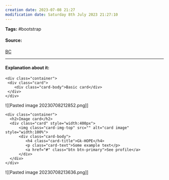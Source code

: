 ```yaml
---
creation date: 2023-07-08 21:27
modification date: Saturday 8th July 2023 21:27:10
---
```


**Tags:** #bootstrap 

#### Source:
[BC](https://www.w3schools.com/bootstrap4/bootstrap_cards.asp)

--------------------------------------

#### Explanation about it:


```
<div class="container">
 <div class="card">
    <div class="card-body">Basic card</div>
 </div>
</div>
```

![[Pasted image 20230708212852.png]]


```
<div class="container">
  <h2>Image card</h2>
  <div class="card" style="width:400px">
      <img class="card-img-top" src="" alt="card image" style="width:100%">
      <div class="card-body">
         <h4 class="card-title">Gk-HOPE</h4>
         <p class="card-text">Some example text</p>
         <a href="#" class="btn btn-primary">See profile</a>
      </div>
  </div>
</div>
```

![[Pasted image 20230708213636.png]]

